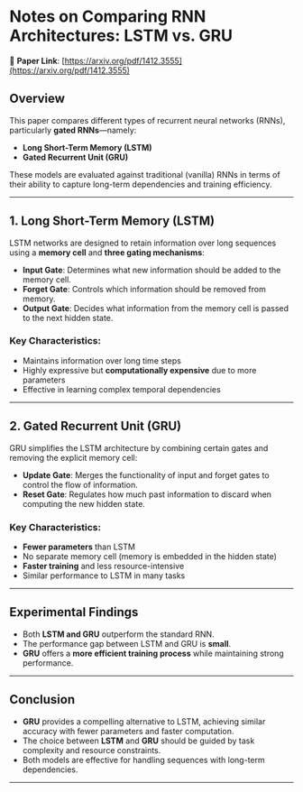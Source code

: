 # Notes on Comparing RNN Architectures: LSTM vs. GRU

📄 **Paper Link**: [https://arxiv.org/pdf/1412.3555](https://arxiv.org/pdf/1412.3555)


## Overview

This paper compares different types of recurrent neural networks (RNNs), particularly **gated RNNs**—namely:

- **Long Short-Term Memory (LSTM)**
- **Gated Recurrent Unit (GRU)**

These models are evaluated against traditional (vanilla) RNNs in terms of their ability to capture long-term dependencies and training efficiency.

---

## 1. Long Short-Term Memory (LSTM)

LSTM networks are designed to retain information over long sequences using a **memory cell** and **three gating mechanisms**:

- **Input Gate**: Determines what new information should be added to the memory cell.
- **Forget Gate**: Controls which information should be removed from memory.
- **Output Gate**: Decides what information from the memory cell is passed to the next hidden state.

### Key Characteristics:
- Maintains information over long time steps
- Highly expressive but **computationally expensive** due to more parameters
- Effective in learning complex temporal dependencies

---

## 2. Gated Recurrent Unit (GRU)

GRU simplifies the LSTM architecture by combining certain gates and removing the explicit memory cell:

- **Update Gate**: Merges the functionality of input and forget gates to control the flow of information.
- **Reset Gate**: Regulates how much past information to discard when computing the new hidden state.

### Key Characteristics:
- **Fewer parameters** than LSTM
- No separate memory cell (memory is embedded in the hidden state)
- **Faster training** and less resource-intensive
- Similar performance to LSTM in many tasks

---

## Experimental Findings

- Both **LSTM and GRU** outperform the standard RNN.
- The performance gap between LSTM and GRU is **small**.
- **GRU** offers a **more efficient training process** while maintaining strong performance.

---

## Conclusion

- **GRU** provides a compelling alternative to LSTM, achieving similar accuracy with fewer parameters and faster computation.
- The choice between **LSTM** and **GRU** should be guided by task complexity and resource constraints.
- Both models are effective for handling sequences with long-term dependencies.

---

